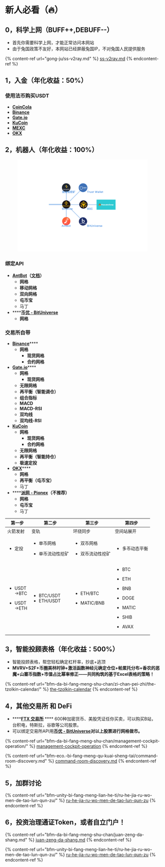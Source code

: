 # 新人必看（🔥）

## 0，科学上网（BUFF++,DEBUFF--）

* 首先你需要科学上网，才能正常访问本网站
* 由于兔国政策不友好，本网站已经屏蔽兔国IP，不对兔国人民提供服务

{% content-ref url="gong-ju/ss-v2ray.md" %}
[ss-v2ray.md](gong-ju/ss-v2ray.md)
{% endcontent-ref %}

## 1，入金（年化收益：50%）

### **使用法币购买USDT**

* ****[**CoinCola**](https://www.coincola.com/?lang=zh-CN)****
* ****[**Binance**](https://www.binance.com/zh-CN)****
* ****[**Gate.io**](https://www.gate.io/zh-cn)****
* ****[**KuCoin**](https://www.kucoin.com/)****
* ****[**MEXC**](https://www.mexc.com/zh-cn)****
* ****[**OKX**](https://www.okx.com/)****

## 2，机器人（年化收益：100%）

<figure><img src=".gitbook/assets/币安生态.png" alt=""><figcaption></figcaption></figure>

### 绑定API

* [**AntBot**](https://antrade.io/)**（**[**文档**](https://antrade.io/guide/docs/cn)**）**
  * **网格**
  * **移动网格**
  * **双向网格**
  * **屯币宝**
  * 马丁
* ****[**币优 - BitUniverse**](https://www.bituniverse.org/zh-CN/index.html)
  * **网格**

### 交易所自带

* [**Binance**](https://www.binance.com/zh-CN)****
  * **网格**
    * **现货网格**
    * **合约网格**
* [**Gate.io**](https://www.gate.io/zh-cn)****
  * **网格**
    * **现货网格**
  * **无限网格**
  * **再平衡（智能调仓）**
  * **组合指标**
  * **MACD**
  * **MACD-RSI**
  * **双均线**
  * **双均线-RSI**
* ****[**KuCoin**](https://www.kucoin.com/)****
  * **网格**
    * **现货网格**
    * **合约网格**
  * **无限网格**
  * **再平衡（智能持仓）**
  * **极速定投**
* [**OKX**](https://www.okx.com/)****
  * **网格**
  * **再平衡（屯币宝）**
  * 马丁
* ****[**派网 - Pionex**](https://www.pionex.cc/zh-CN/sign/ref/NxwM4W0S)**（不推荐）**
  * **网格**
  * **屯币宝**
  * 马丁

| 第一步                                                            | 第二步                                             | 第三步                                                         | 第四步                                                                                                                                                             |
| -------------------------------------------------------------- | ----------------------------------------------- | ----------------------------------------------------------- | --------------------------------------------------------------------------------------------------------------------------------------------------------------- |
| 火箭发射                                                           | 变轨                                              | 环绕同步                                                        | 空间站展开                                                                                                                                                           |
| <ul><li>定投</li></ul>                                           | <ul><li>单币网格</li></ul><ul><li>单币流动性挖矿</li></ul> | <p></p><ul><li>双币网格</li></ul><ul><li>双币流动性挖矿<br></li></ul>  | <ul><li>多币动态平衡</li></ul>                                                                                                                                        |
| <ul><li>USDT<br>->BTC</li></ul><ul><li>USDT<br>->ETH</li></ul> | <ul><li>BTC/USDT</li><li>ETH/USDT</li></ul>     | <p></p><ul><li>ETH/BTC</li></ul><ul><li>MATIC/BNB</li></ul> | <p></p><ul><li>BTC</li></ul><ul><li>ETH</li></ul><ul><li>BNB</li></ul><ul><li>DOGE</li></ul><ul><li>MATIC</li></ul><ul><li>SHIB</li></ul><ul><li>AVAX</li></ul> |

## 3，智能投顾表格（年化收益：500%）

* 智能投顾表格，帮您轻松确定杠杆率，抄底+逃顶
* **MVRV+S2F+币圈美林时钟+激活函数神经元确定仓位+帕累托分布+香农的恶魔+山寨币指数+市值占比幂率修正——共同构筑的基于Excel表格的策略！**

{% content-ref url="bfm-da-bi-fang-meng-shu-chan/zi-chan-pei-zhi/the-tzolkin-calendar/" %}
[the-tzolkin-calendar](bfm-da-bi-fang-meng-shu-chan/zi-chan-pei-zhi/the-tzolkin-calendar/)
{% endcontent-ref %}

## 4，其他交易所 和 DeFi

* ****[**FTX 交易所**](https://ftx.com/#a=45676115) **** 600种加密货币、美股凭证任你买卖，可以购买B站，台积电，特斯拉，谷歌等公司股票。
* 可以绑定交易所API用[**币优 - BitUniverse**](https://www.bituniverse.org/zh-CN/index.html)**对以上股票进行网格做市。**

{% content-ref url="bfm-da-bi-fang-meng-shu-chan/management-cockpit-operation/" %}
[management-cockpit-operation](bfm-da-bi-fang-meng-shu-chan/management-cockpit-operation/)
{% endcontent-ref %}

{% content-ref url="bfm-eco.-bi-fang-meng-qu-kuai-sheng-tai/command-room-discovery.md" %}
[command-room-discovery.md](bfm-eco.-bi-fang-meng-qu-kuai-sheng-tai/command-room-discovery.md)
{% endcontent-ref %}

## 5，加群讨论

{% content-ref url="bfm-unity-bi-fang-meng-lian-he-ti/ru-he-jia-ru-wo-men-de-tao-lun-qun-zu/" %}
[ru-he-jia-ru-wo-men-de-tao-lun-qun-zu](bfm-unity-bi-fang-meng-lian-he-ti/ru-he-jia-ru-wo-men-de-tao-lun-qun-zu/)
{% endcontent-ref %}

## 6，投资治理通证Token，或者自立门户！

{% content-ref url="bfm-da-bi-fang-meng-shu-chan/juan-zeng-da-shang.md" %}
[juan-zeng-da-shang.md](bfm-da-bi-fang-meng-shu-chan/juan-zeng-da-shang.md)
{% endcontent-ref %}

{% content-ref url="bfm-unity-bi-fang-meng-lian-he-ti/ru-he-jia-ru-wo-men-de-tao-lun-qun-zu/" %}
[ru-he-jia-ru-wo-men-de-tao-lun-qun-zu](bfm-unity-bi-fang-meng-lian-he-ti/ru-he-jia-ru-wo-men-de-tao-lun-qun-zu/)
{% endcontent-ref %}

